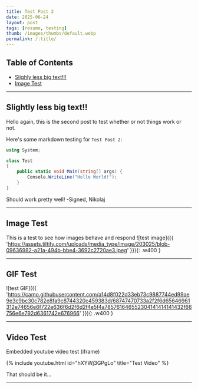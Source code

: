 ```yaml
---
title: Test Post 2
date: 2025-06-24
layout: post
tags: [resume, testing]
thumb: /images/thumbs/default.webp
permalink: /:title/
---
```


## Table of Contents
- [Slighly less big text!!!](#slightly-less-big-text!!)
- [Image Test](#image-test)

---

## Slightly less big text!!
Hello again, this is the second post to test whether or not things work or not.

Here's some markdown testing for `Test Post 2`:
```cs
using System;

class Test
{
    public static void Main(string[] args) {
        Console.WriteLine("Hello World!");
    }
}
```

Should work pretty well!
-Signed, Nikolaj

---
## Image Test
This is a test to see how images behave and respond
![test image]({{ 'https://assets.tiltify.com/uploads/media_type/image/203025/blob-09636982-a21a-494b-bbe4-3692c2720ae3.jpeg' }}){: .w400 }

---
## GIF Test
![test GIF]({{ 'https://camo.githubusercontent.com/a14d8f022d33eb73c9887744ed99ae9e3c9bc30c782e8fa9c8744320c459383d/68747470733a2f2f6d65646961312e74656e6f722e636f6d2f6d2f4e5f4a785761646552304141414141432f66756e6e792d6361742e676966' }}){: .w400 }

---

## Video Test
Embedded youtube video test (iframe)

{% include youtube.html id="hXYWj3GPgLo" title="Test Video" %}

That should be it...

---


